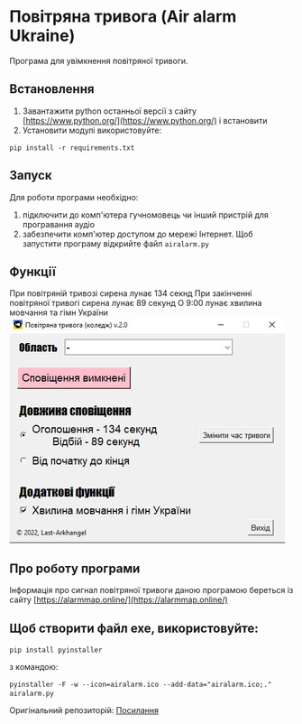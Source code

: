 # Повітряна тривога (Air alarm Ukraine)
Програма для увімкнення повітряної тривоги.

## Встановлення
1. Завантажити python останньої версії з сайту [https://www.python.org/](https://www.python.org/) і встановити
2. Установити модулі використовуйте:
```
pip install -r requirements.txt
```

## Запуск
Для роботи програми необхідно:
1. підключити до комп'ютера гучномовець чи інший пристрій для програвання аудіо
2. забезпечити комп'ютер доступом до мережі Інтернет.
Щоб запустити програму відкрийте файл `airalarm.py`

## Функції
При повітряній тривозі сирена лунає 134 секнд
При закінченні повітряної тривогі сирена лунає 89 секунд
О 9:00 лунає хвилина мовчання та гімн України
![Image alt](https://github.com/Last-Arkhangel/Air-alarm-Ukraine/blob/main/program.JPG)

## Про роботу програми
Інформація про сигнал повітряної тривоги даною програмою береться із сайту [https://alarmmap.online/](https://alarmmap.online/)

## Щоб створити файл exe, використовуйте:
```
pip install pyinstaller
```
з командою:
```
pyinstaller -F -w --icon=airalarm.ico --add-data="airalarm.ico;." airalarm.py
```

Оригінальний репозиторій:
[Посилання](https://github.com/piprock/AirAlarm)
